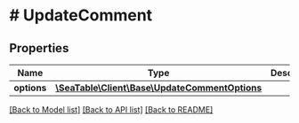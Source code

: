 # # UpdateComment

## Properties

Name | Type | Description | Notes
------------ | ------------- | ------------- | -------------
**options** | [**\SeaTable\Client\Base\UpdateCommentOptions**](UpdateCommentOptions.md) |  |

[[Back to Model list]](../../README.md#models) [[Back to API list]](../../README.md#endpoints) [[Back to README]](../../README.md)
